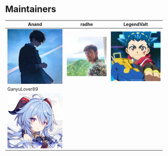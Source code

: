 # Maintainers

| Anand | radhe | LegendValt |
|---|---|---|
|![](Anand.jpg)| ![](radhe.jpg) |![](LegendValt.jpg)|
| GanyuLover89 |
| ![](GanyuLover89.jpg)|

